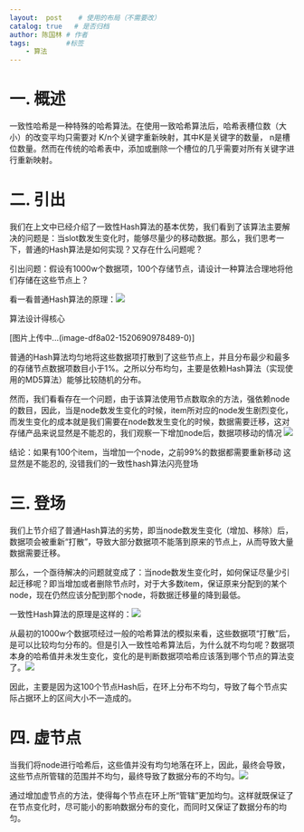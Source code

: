 ```yaml
---
layout:  post    # 使用的布局（不需要改）
catalog: true   # 是否归档
author: 陈国林 # 作者
tags:         #标签
    - 算法
---
```


# 一. 概述
一致性哈希是一种特殊的哈希算法。在使用一致哈希算法后，哈希表槽位数（大小）的改变平均只需要对 K/n个关键字重新映射，其中K是关键字的数量， n是槽位数量。然而在传统的哈希表中，添加或删除一个槽位的几乎需要对所有关键字进行重新映射。

# 二. 引出
我们在上文中已经介绍了一致性Hash算法的基本优势，我们看到了该算法主要解决的问题是：当slot数发生变化时，能够尽量少的移动数据。那么，我们思考一下，普通的Hash算法是如何实现？又存在什么问题呢？

引出问题：假设有1000w个数据项，100个存储节点，请设计一种算法合理地将他们存储在这些节点上？

看一看普通Hash算法的原理：![ ](https://upload-images.jianshu.io/upload_images/11046879-56ca97134b11322b.png?imageMogr2/auto-orient/strip%7CimageView2/2/w/1240)

算法设计得核心

[图片上传中...(image-df8a02-1520690978489-0)] 

普通的Hash算法均匀地将这些数据项打散到了这些节点上，并且分布最少和最多的存储节点数据项数目小于1%。之所以分布均匀，主要是依赖Hash算法（实现使用的MD5算法）能够比较随机的分布。

然而，我们看看存在一个问题，由于该算法使用节点数取余的方法，强依赖node的数目，因此，当是node数发生变化的时候，item所对应的node发生剧烈变化，而发生变化的成本就是我们需要在node数发生变化的时候，数据需要迁移，这对存储产品来说显然是不能忍的，我们观察一下增加node后，数据项移动的情况 ![](https://upload-images.jianshu.io/upload_images/11046879-7f62c0f0f62c7e5e.png?imageMogr2/auto-orient/strip%7CimageView2/2/w/1240)

结论：如果有100个item，当增加一个node，之前99%的数据都需要重新移动
这显然是不能忍的, 没错我们的一致性hash算法闪亮登场

# 三. 登场
我们上节介绍了普通Hash算法的劣势，即当node数发生变化（增加、移除）后，数据项会被重新“打散”，导致大部分数据项不能落到原来的节点上，从而导致大量数据需要迁移。

那么，一个亟待解决的问题就变成了：当node数发生变化时，如何保证尽量少引起迁移呢？即当增加或者删除节点时，对于大多数item，保证原来分配到的某个node，现在仍然应该分配到那个node，将数据迁移量的降到最低。

一致性Hash算法的原理是这样的：![](https://upload-images.jianshu.io/upload_images/11046879-33296ae4615bf8fa.png?imageMogr2/auto-orient/strip%7CimageView2/2/w/1240)

从最初的1000w个数据项经过一般的哈希算法的模拟来看，这些数据项“打散”后，是可以比较均匀分布的。但是引入一致性哈希算法后，为什么就不均匀呢？数据项本身的哈希值并未发生变化，变化的是判断数据项哈希应该落到哪个节点的算法变了。![](https://upload-images.jianshu.io/upload_images/11046879-b76dbf48f68e3241.png?imageMogr2/auto-orient/strip%7CimageView2/2/w/1240)

因此，主要是因为这100个节点Hash后，在环上分布不均匀，导致了每个节点实际占据环上的区间大小不一造成的。

# 四. 虚节点
当我们将node进行哈希后，这些值并没有均匀地落在环上，因此，最终会导致，这些节点所管辖的范围并不均匀，最终导致了数据分布的不均匀。![](https://upload-images.jianshu.io/upload_images/11046879-c0698cb258fc2afe.png?imageMogr2/auto-orient/strip%7CimageView2/2/w/1240)

通过增加虚节点的方法，使得每个节点在环上所“管辖”更加均匀。这样就既保证了在节点变化时，尽可能小的影响数据分布的变化，而同时又保证了数据分布的均匀。
